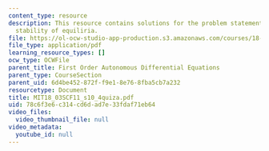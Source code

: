 ```yaml
---
content_type: resource
description: This resource contains solutions for the problem statements related to
  stability of equiliria.
file: https://ol-ocw-studio-app-production.s3.amazonaws.com/courses/18-03sc-differential-equations-fall-2011/78c6f3e6c314cd6dad7e33fdaf71eb64_MIT18_03SCF11_s10_4quiza.pdf
file_type: application/pdf
learning_resource_types: []
ocw_type: OCWFile
parent_title: First Order Autonomous Differential Equations
parent_type: CourseSection
parent_uid: 6d4be452-872f-f9e1-8e76-8fba5cb7a232
resourcetype: Document
title: MIT18_03SCF11_s10_4quiza.pdf
uid: 78c6f3e6-c314-cd6d-ad7e-33fdaf71eb64
video_files:
  video_thumbnail_file: null
video_metadata:
  youtube_id: null
---
```

